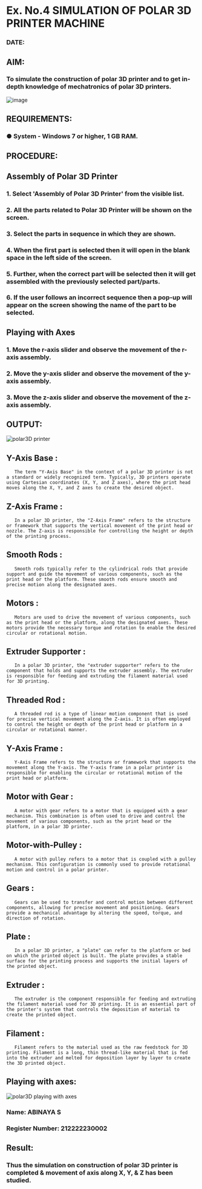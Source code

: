 # Ex. No.4 SIMULATION OF POLAR 3D PRINTER MACHINE

### DATE: 

## AIM:
### To simulate the construction of polar 3D printer and to get in-depth knowledge of mechatronics of polar 3D printers.

![image](https://github.com/Sellakumar1987/Ex.-No.-4---SIMULATION-OF-POLAR-3D-PRINTER-MACHINE/assets/113594316/b551f195-9877-49a2-99bb-a9efcfb3381a)

## REQUIREMENTS:
### ●	System - Windows 7 or higher, 1 GB RAM.

## PROCEDURE:

## Assembly of Polar 3D Printer
### 1.	Select 'Assembly of Polar 3D Printer' from the visible list.
### 2.	All the parts related to Polar 3D Printer will be shown on the screen.
### 3.	Select the parts in sequence in which they are shown.
### 4.	When the first part is selected then it will open in the blank space in the left side of the screen.
### 5.	Further, when the correct part will be selected then it will get assembled with the previously selected part/parts.
### 6.	If the user follows an incorrect sequence then a pop-up will appear on the screen showing the name of the part to be selected.

## Playing with Axes
### 1.	Move the r-axis slider and observe the movement of the r-axis assembly.
### 2.	Move the y-axis slider and observe the movement of the y-axis assembly.
### 3.	Move the z-axis slider and observe the movement of the z-axis assembly.

## OUTPUT:
![polar3D printer](https://github.com/abinayasangeetha/Ex.-No.-4---SIMULATION-OF-POLAR-3D-PRINTER-MACHINE/assets/119393675/f9cb01fb-2d72-4951-83d6-24eb8a938b6e)
## Y-Axis Base :
       The term "Y-Axis Base" in the context of a polar 3D printer is not a standard or widely recognized term. Typically, 3D printers operate using Cartesian coordinates (X, Y, and Z axes), where the print head moves along the X, Y, and Z axes to create the desired object.
## Z-Axis Frame :
       In a polar 3D printer, the "Z-Axis Frame" refers to the structure or framework that supports the vertical movement of the print head or nozzle. The Z-axis is responsible for controlling the height or depth of the printing process.
## Smooth Rods :
       Smooth rods typically refer to the cylindrical rods that provide support and guide the movement of various components, such as the print head or the platform. These smooth rods ensure smooth and precise motion along the designated axes.
## Motors :
       Motors are used to drive the movement of various components, such as the print head or the platform, along the designated axes. These motors provide the necessary torque and rotation to enable the desired circular or rotational motion.
## Extruder Supporter :
       In a polar 3D printer, the "extruder supporter" refers to the component that holds and supports the extruder assembly. The extruder is responsible for feeding and extruding the filament material used for 3D printing.
## Threaded Rod :
       A threaded rod is a type of linear motion component that is used for precise vertical movement along the Z-axis. It is often employed to control the height or depth of the print head or platform in a circular or rotational manner.
## Y-Axis Frame :
       Y-Axis Frame refers to the structure or framework that supports the movement along the Y-axis. The Y-axis frame in a polar printer is responsible for enabling the circular or rotational motion of the print head or platform.
## Motor with Gear :
       A motor with gear refers to a motor that is equipped with a gear mechanism. This combination is often used to drive and control the movement of various components, such as the print head or the platform, in a polar 3D printer.
## Motor-with-Pulley :
       A motor with pulley refers to a motor that is coupled with a pulley mechanism. This configuration is commonly used to provide rotational motion and control in a polar printer.
## Gears :
       Gears can be used to transfer and control motion between different components, allowing for precise movement and positioning. Gears provide a mechanical advantage by altering the speed, torque, and direction of rotation.
## Plate :
       In a polar 3D printer, a "plate" can refer to the platform or bed on which the printed object is built. The plate provides a stable surface for the printing process and supports the initial layers of the printed object.
## Extruder :
       The extruder is the component responsible for feeding and extruding the filament material used for 3D printing. It is an essential part of the printer's system that controls the deposition of material to create the printed object.
## Filament :
       Filament refers to the material used as the raw feedstock for 3D printing. Filament is a long, thin thread-like material that is fed into the extruder and melted for deposition layer by layer to create the 3D printed object.
## Playing with axes:
![polar3D playing with axes](https://github.com/abinayasangeetha/Ex.-No.-4---SIMULATION-OF-POLAR-3D-PRINTER-MACHINE/assets/119393675/badc67df-3758-45ef-8f1a-c5e44a8a91fe)
### Name: ABINAYA S
### Register Number: 212222230002

## Result: 
### Thus the simulation on construction of polar 3D printer is completed & movement of axis along X, Y, & Z has been studied.

